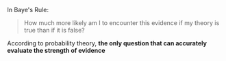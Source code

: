 In Baye's Rule:

> How much more likely am I to encounter this evidence if my theory is true
    than if it is false?


According to probability theory, **the only question that can accurately
evaluate the strength of evidence**


